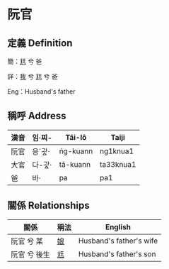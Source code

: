 # 阮官
## 定義 Definition
簡：[尪](member17.md) 兮 爸

詳：[我](member1.md) 兮 [尪](member17.md) 兮 爸

Eng：Husband's father

## 稱呼 Address

漢音 | 임·찌- | Tâi-lô | Taiji
--- | --- | --- | --- 
阮官 | 응ˊ과ᇫ· | ńg-kuann | ng1knua1 
大官 | 다-과ᇫ· | tā-kuann | ta33knua1 
爸 | 바· | pa | pa1 


## 關係 Relationships

關係 | 稱法 | English
--- | --- | --- 
阮官 兮 某 | [娘](member58.md) | Husband's father's wife
阮官 兮 後生 | [尪](member17.md) | Husband's father's son
